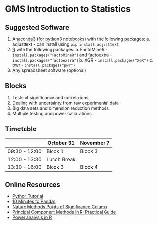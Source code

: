 GMS Introduction to Statistics
==============================

Suggested Software
----------------------
1. [Anaconda3 (for python3 notebooks)](https://www.anaconda.com/download/) with the following packages:
	a. adjusttext - can install using `pip install adjusttext`
2. [R](https://www.r-project.org/) with the following packages:
	a. FactoMineR - `install.packages("FactoMineR")` and factoextra - `install.packages("factoextra")`
	b. XGR - `install.packages("XGR")`
	c. pwr - `install.packages("pwr")`
3. Any spreadsheet software (optional)

Blocks
--------
1. Tests of significance and correlations
2. Dealing with uncertainty from raw experimental data
3. Big data sets and dimension reduction methods
4. Multiple testing and power calculations

Timetable
---------
|               | October 31   | November 7   |
|---------------|--------------|--------------|
| 09:30 - 12:00 | Block 1      | Block 3      |
| 12:00 - 13:30 | Lunch Break  |              |
| 13:30 - 16:00 | Block 3      | Block 4      |

Online Resources
----------------
* [Python Tutorial](https://www.codecademy.com/learn/learn-python)
* [10 Minutes to Pandas](https://pandas.pydata.org/pandas-docs/stable/10min.html)
* [Nature Methods Points of Significance Column](https://www.nature.com/collections/qghhqm/pointsofsignificance)
* [Principal Component Methods in R: Practical Guide](http://www.sthda.com/english/articles/31-principal-component-methods-in-r-practical-guide/112-pca-principal-component-analysis-essentials/#biplot)
* [Power analysis in R](https://www.statmethods.net/stats/power.html)
